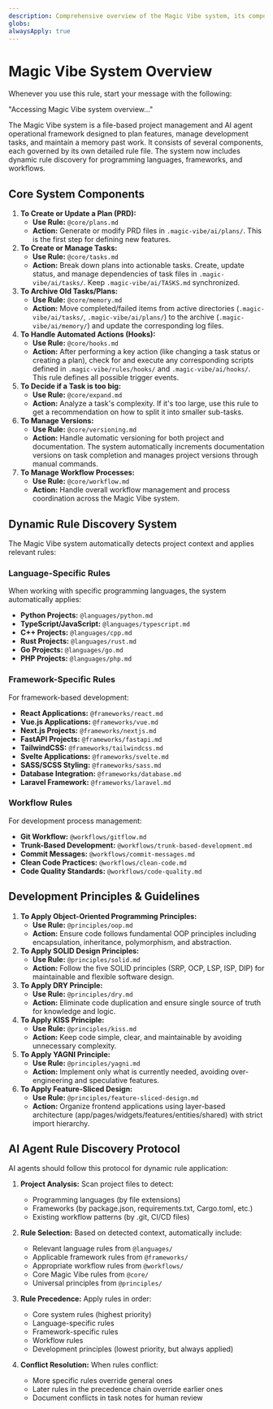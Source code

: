 ```yaml
---
description: Comprehensive overview of the Magic Vibe system, its components, and their interactions with dynamic rule discovery.
globs:
alwaysApply: true
---
```


# Magic Vibe System Overview

Whenever you use this rule, start your message with the following:

"Accessing Magic Vibe system overview..."

The Magic Vibe system is a file-based project management and AI agent operational framework designed to plan features, manage development tasks, and maintain a memory past work.
It consists of several components, each governed by its own detailed rule file. The system now includes dynamic rule discovery for programming languages, frameworks, and workflows.

## Core System Components

1. **To Create or Update a Plan (PRD):**
    - **Use Rule:** `@core/plans.md`
    - **Action:** Generate or modify PRD files in `.magic-vibe/ai/plans/`. This is the first step for defining new features.
2. **To Create or Manage Tasks:**
    - **Use Rule:** `@core/tasks.md`
    - **Action:** Break down plans into actionable tasks. Create, update status, and manage dependencies of task files in `.magic-vibe/ai/tasks/`. Keep `.magic-vibe/ai/TASKS.md` synchronized.
3. **To Archive Old Tasks/Plans:**
    - **Use Rule:** `@core/memory.md`
    - **Action:** Move completed/failed items from active directories (`.magic-vibe/ai/tasks/`, `.magic-vibe/ai/plans/`) to the archive (`.magic-vibe/ai/memory/`) and update the corresponding log files.
4. **To Handle Automated Actions (Hooks):**
    - **Use Rule:** `@core/hooks.md`
    - **Action:** After performing a key action (like changing a task status or creating a plan), check for and execute any corresponding scripts defined in `.magic-vibe/rules/hooks/` and `.magic-vibe/ai/hooks/`. This rule defines all possible trigger events.
5. **To Decide if a Task is too big:**
    - **Use Rule:** `@core/expand.md`
    - **Action:** Analyze a task's complexity. If it's too large, use this rule to get a recommendation on how to split it into smaller sub-tasks.
6. **To Manage Versions:**
    - **Use Rule:** `@core/versioning.md`
    - **Action:** Handle automatic versioning for both project and documentation. The system automatically increments documentation versions on task completion and manages project versions through manual commands.
7. **To Manage Workflow Processes:**
    - **Use Rule:** `@core/workflow.md`
    - **Action:** Handle overall workflow management and process coordination across the Magic Vibe system.

## Dynamic Rule Discovery System

The Magic Vibe system automatically detects project context and applies relevant rules:

### Language-Specific Rules

When working with specific programming languages, the system automatically applies:

- **Python Projects:** `@languages/python.md`
- **TypeScript/JavaScript:** `@languages/typescript.md`
- **C++ Projects:** `@languages/cpp.md`
- **Rust Projects:** `@languages/rust.md`
- **Go Projects:** `@languages/go.md`
- **PHP Projects:** `@languages/php.md`

### Framework-Specific Rules

For framework-based development:

- **React Applications:** `@frameworks/react.md`
- **Vue.js Applications:** `@frameworks/vue.md`
- **Next.js Projects:** `@frameworks/nextjs.md`
- **FastAPI Projects:** `@frameworks/fastapi.md`
- **TailwindCSS:** `@frameworks/tailwindcss.md`
- **Svelte Applications:** `@frameworks/svelte.md`
- **SASS/SCSS Styling:** `@frameworks/sass.md`
- **Database Integration:** `@frameworks/database.md`
- **Laravel Framework:** `@frameworks/laravel.md`

### Workflow Rules

For development process management:

- **Git Workflow:** `@workflows/gitflow.md`
- **Trunk-Based Development:** `@workflows/trunk-based-development.md`
- **Commit Messages:** `@workflows/commit-messages.md`
- **Clean Code Practices:** `@workflows/clean-code.md`
- **Code Quality Standards:** `@workflows/code-quality.md`

## Development Principles & Guidelines

1. **To Apply Object-Oriented Programming Principles:**
    - **Use Rule:** `@principles/oop.md`
    - **Action:** Ensure code follows fundamental OOP principles including encapsulation, inheritance, polymorphism, and abstraction.
2. **To Apply SOLID Design Principles:**
    - **Use Rule:** `@principles/solid.md`
    - **Action:** Follow the five SOLID principles (SRP, OCP, LSP, ISP, DIP) for maintainable and flexible software design.
3. **To Apply DRY Principle:**
    - **Use Rule:** `@principles/dry.md`
    - **Action:** Eliminate code duplication and ensure single source of truth for knowledge and logic.
4. **To Apply KISS Principle:**
    - **Use Rule:** `@principles/kiss.md`
    - **Action:** Keep code simple, clear, and maintainable by avoiding unnecessary complexity.
5. **To Apply YAGNI Principle:**
    - **Use Rule:** `@principles/yagni.md`
    - **Action:** Implement only what is currently needed, avoiding over-engineering and speculative features.
6. **To Apply Feature-Sliced Design:**
    - **Use Rule:** `@principles/feature-sliced-design.md`
    - **Action:** Organize frontend applications using layer-based architecture (app/pages/widgets/features/entities/shared) with strict import hierarchy.

## AI Agent Rule Discovery Protocol

AI agents should follow this protocol for dynamic rule application:

1. **Project Analysis:** Scan project files to detect:
   - Programming languages (by file extensions)
   - Frameworks (by package.json, requirements.txt, Cargo.toml, etc.)
   - Existing workflow patterns (by .git, CI/CD files)

2. **Rule Selection:** Based on detected context, automatically include:
   - Relevant language rules from `@languages/`
   - Applicable framework rules from `@frameworks/`
   - Appropriate workflow rules from `@workflows/`
   - Core Magic Vibe rules from `@core/`
   - Universal principles from `@principles/`

3. **Rule Precedence:** Apply rules in order:
   - Core system rules (highest priority)
   - Language-specific rules
   - Framework-specific rules
   - Workflow rules
   - Development principles (lowest priority, but always applied)

4. **Conflict Resolution:** When rules conflict:
   - More specific rules override general ones
   - Later rules in the precedence chain override earlier ones
   - Document conflicts in task notes for human review
